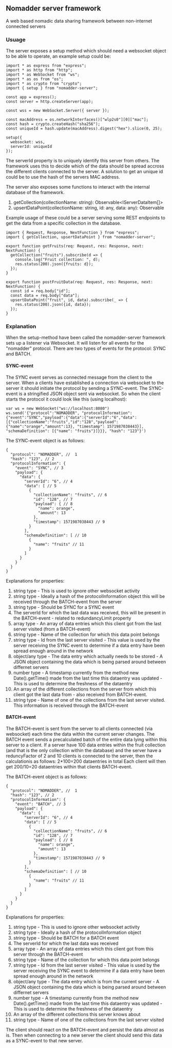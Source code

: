 ## Nomadder server framework

A web based nomadic data sharing framework between non-internet connected servers

### Usuage
The server exposes a setup method which should need a websocket object to be able to operate, an example setup could be:

```
import * as express from "express";
import * as http from "http";
import * as WebSocket from "ws";
import * as os from "os";
import * as crypto from "crypto";
import { setup } from "nomadder-server";

const app = express();
const server = http.createServer(app);

const wss = new WebSocket.Server({ server });

const macAddress = os.networkInterfaces()["wlp2s0"][0]["mac"];
const hash = crypto.createHash("sha256");
const uniqueId = hash.update(macAddress).digest("hex").slice(0, 25);

setup({
  websocket: wss,
  serverId: uniqueId
});
```

The serverId property is to uniquely identify this server from others. The framework uses this to decide which of the data should be spread accross the different clients connected to the server. A solution to get an unique id could be to use the hash of the servers MAC address.

The server also exposes some functions to interact with the internal database of the framework.
1. getCollection(collectionName: string): Observable<IServerDataItem[]>
2. upsertDataPoint(collectionName: string, id: any, data: any): Observable<boolean>

Example usage of these could be a server serving some REST endpoints to get the data from a specific collection in the database.

```
import { Request, Response, NextFunction } from "express";
import { getCollection, upsertDataPoint } from "nomadder-server";

export function getFruits(req: Request, res: Response, next: NextFunction) {
  getCollection("fruits").subscribe(d => {
    console.log("Fruit collection: ", d);
    res.status(200).json({fruits: d});
  });
}

export function postFruitData(req: Request, res: Response, next: NextFunction) {
  const id = req.body["id"];
  const data = req.body["data"];
  upsertDataPoint("fruit", id, data).subscribe(_ => {
    res.status(200).json({id, data});
  });
}
```

### Explanation

When the setup-method have been called the nomadder-server framework sets up a listener via Websocket. It will listen for all events for the "nomadder" protocol. There are two types of events for the protocol: SYNC and BATCH.

#### SYNC-event

The SYNC event serves as connected message from the client to the server. When a clients have established a connection via websocket to the server it should initiate the protocol by sending a SYNC-event. The SYNC-event is a stringified JSON object sent via websocket. So when the client starts the protocol it could look like this (using localhost):

```
var ws = new WebSocket("ws://localhost:8080")
ws.send('{"protocol":"NOMADDER", "protocolInformation": {"event":"SYNC","payload":{"data":{"serverId":"6","data":[{"collectionName":"fruits","id":"128","payload":{"name":"orange","amount":13}, "timestamp": 1571987038443}], "schemaDefinition": [{"name": "fruits"}]}}}, "hash": "123"}')
```

The SYNC-event object is as follows:

```
{
  "protocol": "NOMADDER", //  1
  "hash": "123", // 2
  "protocolInformation": {
    "event": "SYNC", // 3
    "payload": {
      "data": {
        "serverId": "6", // 4
        "data": [ // 5
          {
            "collectionName": "fruits", // 6
            "id": "128", // 7
            "payload": { // 8
              "name": orange",
              "amount": 13
            },
            "timestamp": 1571987038443 // 9
          }
        ],
        "schemaDefinition": [ // 10
          {
            "name": "fruits" // 11
          }
        ]
      }
    }
  }
}
```

Explanations for properties:
1. string type - This is used to ignore other websocket activity
2. string type - Ideally a hash of the protocolInformation object this will be received through the BATCH-event from the server
3. string type - Should be SYNC for a SYNC event
4. The serverId for which the last data was received, this will be present in the BATCH-event - related to redundancyLimit property
5. array type - An array of data entries which this client got from the last server visited (from a BATCH-event)
6. string type - Name of the collection for which this data point belongs
7. string type - Id from the last server visited - This value is used by the server receiving the SYNC event to determine if a data entry have been spread enough around in the network
8. object/any type - The data entry which actually needs to be stored - A JSON object containing the data which is being parsed around between differnet servers
9. number type - A timestamp currently from the method new Date().getTime() made from the last time this dataentry was updated - This is used to determine the freshness of the dataentry
10. An array of the different collections from the server from which this client got the last data from - also received from BATCH-event. 
11. string type - Name of one of the collections from the last server visited. This information is received through the BATCH-event

#### BATCH-event

The BATCH-event is sent from the server to all clients connected (via websocket) each time the data within the current server changes. The BATCH event sends a precalculated batch of the entire data lying within this server to a client. If a server have 100 data entries within the fruit collection (and that is the only collection within the database) and the server have a reduncyFactor of 2 and 10 clients is connected to the server, then the calculationis as follows:
2*100=200 dataentries in total
Each client will then get 200/10=20 dataentries within that clients BATCH-event.

The BATCH-event object is as follows:

```
{
  "protocol": "NOMADDER", //  1
  "hash": "123", // 2
  "protocolInformation": {
    "event": "BATCH", // 3
    "payload": {
      "data": {
        "serverId": "6", // 4
        "data": [ // 5
          {
            "collectionName": "fruits", // 6
            "id": "128", // 7
            "payload": { // 8
              "name": orange",
              "amount": 13
            },
            "timestamp": 1571987038443 // 9
          }
        ],
        "schemaDefinition": [ // 10
          {
            "name": "fruits" // 11
          }
        ]
      }
    }
  }
}
```

Explanations for properties:
1. string type - This is used to ignore other websocket activity
2. string type - Ideally a hash of the protocolInformation object
3. string type - Should be BATCH for a BATCH event
4. The serverId for which the last data was received
5. array type - An array of data entries which this client got from this server through the BATCH-event
6. string type - Name of the collection for which this data point belongs
7. string type - Id from the last server visited - This value is used by the server receiving the SYNC event to determine if a data entry have been spread enough around in the network
8. object/any type - The data entry which is from the current server - A JSON object containing the data which is being parsed around between differnet servers
9. number type - A timestamp currently from the method new Date().getTime() made from the last time this dataentry was updated - This is used to determine the freshness of the dataentry
10. An array of the different collections this server knows about
11. string type - Name of one of the collections from the last server visited

The client should react on the BATCH-event and persist the data almost as is. Then when connecting to a new server the client should send this data as a SYNC-event to that new server.